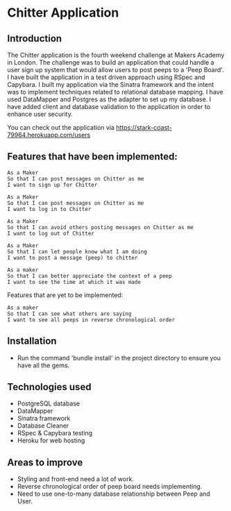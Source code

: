 Chitter Application
==================

Introduction
-------
The Chitter application is the fourth weekend challenge at Makers Academy in London. The challenge was to build an application that could handle a user sign up system that would allow users to post peeps to a 'Peep Board'. I have built the application in a test driven approach using RSpec and Capybara. I built my application via the Sinatra framework and the intent was to implement techniques related to relational database mapping. I have used DataMapper and Postgres as the adapter to set up my database. I have added client and database validation to the application in order to enhance user security.


You can check out the application via https://stark-coast-79964.herokuapp.com/users

Features that have been implemented:
-------

```
As a Maker
So that I can post messages on Chitter as me
I want to sign up for Chitter

As a Maker
So that I can post messages on Chitter as me
I want to log in to Chitter

As a Maker
So that I can avoid others posting messages on Chitter as me
I want to log out of Chitter

As a Maker
So that I can let people know what I am doing  
I want to post a message (peep) to chitter

As a maker
So that I can better appreciate the context of a peep
I want to see the time at which it was made
```

Features that are yet to be implemented:
```
As a maker
So that I can see what others are saying  
I want to see all peeps in reverse chronological order
```

Installation
-----
* Run the command 'bundle install' in the project directory to ensure you have all the gems.


Technologies used
-----
* PostgreSQL database
* DataMapper
* Sinatra framework
* Database Cleaner
* RSpec & Capybara testing
* Heroku for web hosting


Areas to improve
-----
* Styling and front-end need a lot of work.
* Reverse chronological order of peep board needs implementing.
* Need to use one-to-many database relationship between Peep and User.

